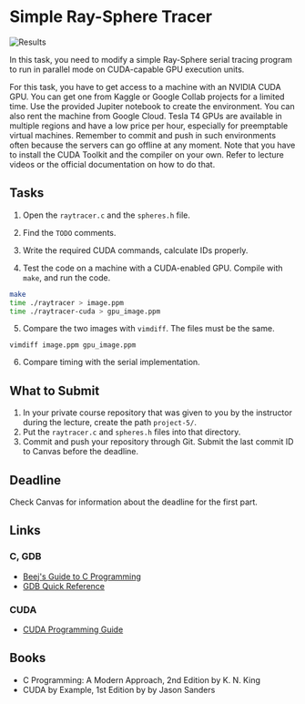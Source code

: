 Simple Ray-Sphere Tracer
========================

![Results](https://i.imgur.com/AUNmCix.png)

In this task, you need to modify a simple Ray-Sphere serial tracing program to
run in parallel mode on CUDA-capable GPU execution units.

For this task, you have to get access to a machine with an NVIDIA CUDA GPU. You
can get one from Kaggle or Google Collab projects for a limited time. Use the
provided Jupiter notebook to create the environment. You can also rent the
machine from Google Cloud. Tesla T4 GPUs are available in multiple regions
and have a low price per hour, especially for preemptable virtual machines.
Remember to commit and push in such environments often because the servers can
go offline at any moment. Note that you have to install the CUDA Toolkit and the
compiler on your own. Refer to lecture videos or the official documentation on
how to do that.

## Tasks

1. Open the `raytracer.c` and the `spheres.h` file.

2. Find the `TODO` comments.

3. Write the required CUDA commands, calculate IDs properly.

4. Test the code on a machine with a CUDA-enabled GPU. Compile with `make`, and
   run the code.

```bash
make
time ./raytracer > image.ppm
time ./raytracer-cuda > gpu_image.ppm
```

5. Compare the two images with `vimdiff`. The files must be the same.

```
vimdiff image.ppm gpu_image.ppm
```

6. Compare timing with the serial implementation.

## What to Submit

1. In your private course repository that was given to you by the instructor
   during the lecture, create the path `project-5/`.
2. Put the `raytracer.c` and `spheres.h` files into that directory.
3. Commit and push your repository through Git. Submit the last commit ID to
   Canvas before the deadline.

## Deadline

Check Canvas for information about the deadline for the first part.

## Links

### C, GDB

* [Beej's Guide to C Programming](https://beej.us/guide/bgc)
* [GDB Quick Reference](http://users.ece.utexas.edu/~adnan/gdb-refcard.pdf)

### CUDA

* [CUDA Programming Guide](https://docs.nvidia.com/cuda/cuda-c-programming-guide/index.html)

## Books

* C Programming: A Modern Approach, 2nd Edition by K. N. King
* CUDA by Example, 1st Edition by by Jason Sanders
